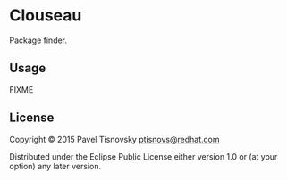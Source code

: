 # Clouseau

Package finder.

## Usage

FIXME

## License

Copyright © 2015 Pavel Tisnovsky <ptisnovs@redhat.com>

Distributed under the Eclipse Public License either version 1.0 or (at
your option) any later version.

